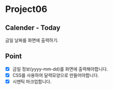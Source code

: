 # Project06

## Calender - Today

금일 날짜를 화면에 출력하기.

## Point

- [x] 금일 정보(yyyy-mm-dd)를 화면에 출력해야합니다.
- [x] CSS를 사용하여 달력모양으로 만들어야합니다.
- [x] 시멘틱 마크업합니다.
